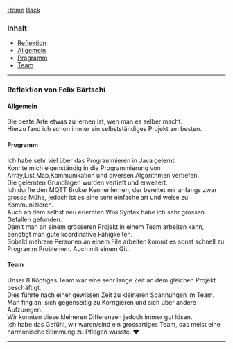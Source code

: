 [Home](home) [Back](Reflektionen)  

### Inhalt ###
- <a href="#r">Reflektion</a>
 - <a href="#a">Allgemein</a>
 - <a href="#p">Programm</a>
 - <a href="#p">Team</a>


----------

### <a name="r">Reflektion von Felix Bärtschi</a> ###

#### <a name="a">Allgemein</a> ####

Die beste Arte etwas zu lernen ist, wen man es selber macht.    
Hierzu fand ich schon immer ein selbstständiges Projekt am besten.  

#### <a name="p">Programm</a> ####

Ich habe sehr viel über das Programmieren in Java gelernt.  
Konnte mich eigenständig in die Programmierung von Array,List,Map,Kommunikation und diversen Algorithmen vertiefen.  
Die gelernten Grundlagen wurden vertieft und erweitert.  
Ich durfte den MQTT Broker Kennenlernen, der bereitet mir anfangs zwar grosse Mühe, jedoch ist es eine sehr einfache art und weise zu Kommunizieren.   
Auch an dem selbst neu erlernten Wiki Syntax habe ich sehr grossen Gefallen gefunden.  
Damit man an einem grösseren Projekt in einem Team arbeiten kann, benötigt man gute koordinative Fähigkeiten.  
Sobald mehrere Personen an einem File arbeiten kommt es sonst schnell zu Programm Problemen. Auch mit einem Git.  
 

#### <a name="t">Team</a> ####

Unser 8 Köpfiges Team war eine sehr lange Zeit an dem gleichen Projekt beschäftigt.  
Dies führte nach einer gewissen Zeit zu kleineren Spannungen im Team.  
Man fing an, sich gegenseitig zu Korrigieren und sich über andere Aufzuregen.  
Wir konnten diese kleineren Differenzen jedoch immer gut lösen.  
Ich habe das Gefühl, wir waren/sind ein grossartiges Team, das meist eine harmonische Stimmung zu Pflegen wusste. 
:hearts:  


----------